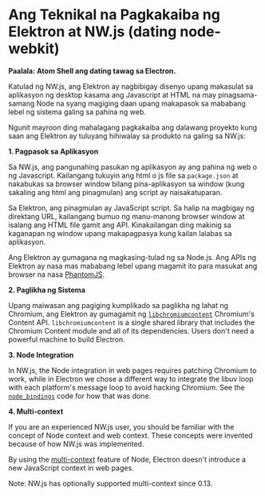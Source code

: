 # Ang Teknikal na Pagkakaiba ng Elektron at NW.js (dating node-webkit)

**Paalala: Atom Shell ang dating tawag sa Electron.**

Katulad ng NW.js, ang Elektron ay nagbibigay disenyo upang makasulat sa aplikasyon ng desktop kasama ang Javascript at HTML na may pinagsama-samang Node na syang magiging daan upang makapasok sa mababang lebel ng sistema galing sa pahina ng web.

Ngunit mayroon ding mahalagang pagkakaiba ang dalawang proyekto kung saan ang Elektron ay tuluyang hihiwalay sa produkto na galing sa NW.js:

**1. Pagpasok sa Aplikasyon**

Sa NW.js, ang pangunahing pasukan ng aplikasyon ay ang pahina ng web o ng Javascript. Kailangang tukuyin ang html o js file sa `package.json` at nakabukas sa browser window bilang pina-aplikasyon sa window (kung sakaling ang html ang pinagmulan) ang script ay naisakatuparan.

Sa Elektron, ang pinagmulan ay JavaScript script. Sa halip na magbigay ng direktang URL, kailangang bumuo ng manu-manong browser window at isalang ang HTML file gamit ang API. Kinakailangan ding makinig sa kaganapan ng window upang makapagpasya kung kailan lalabas sa aplikasyon.

Ang Elektron ay gumagana ng magkasing-tulad ng sa Node.js. Ang APIs ng Elektron ay nasa mas mababang lebel upang magamit ito para masukat ang browser na nasa [PhantomJS](http://phantomjs.org/).

**2. Paglikha ng Sistema**

Upang maiwasan ang pagiging kumplikado sa paglikha ng lahat ng Chromium, ang Elektron ay gumagamit ng [`libchromiumcontent`](https://github.com/electron/libchromiumcontent) Chromium's Content API. `libchromiumcontent` is a single shared library that includes the Chromium Content module and all of its dependencies. Users don't need a powerful machine to build Electron.

**3. Node Integration**

In NW.js, the Node integration in web pages requires patching Chromium to work, while in Electron we chose a different way to integrate the libuv loop with each platform's message loop to avoid hacking Chromium. See the [`node_bindings`](https://github.com/electron/electron/tree/master/atom/common) code for how that was done.

**4. Multi-context**

If you are an experienced NW.js user, you should be familiar with the concept of Node context and web context. These concepts were invented because of how NW.js was implemented.

By using the [multi-context](https://github.com/nodejs/node-v0.x-archive/commit/756b622) feature of Node, Electron doesn't introduce a new JavaScript context in web pages.

Note: NW.js has optionally supported multi-context since 0.13.